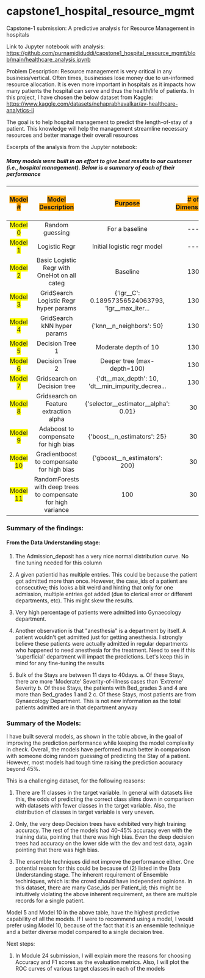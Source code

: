 # capstone1_hospital_resource_mgmt
Capstone-1 submission: A predictive analysis for Resource Management in hospitals

Link to Jupyter notebook with analysis:
https://github.com/purnamididuddi/capstone1_hospital_resource_mgmt/blob/main/healthcare_analysis.ipynb


Problem Description:
Resource management is very critical in any business/vertical. Often times, businesses lose money due to un-informed resource allocation. It is even more important in hospitals as it impacts how many patients the hospital can serve and thus the health/life of patients.
In this project, I have chosen the below dataset from Kaggle:
https://www.kaggle.com/datasets/nehaprabhavalkar/av-healthcare-analytics-ii

The goal is to help hospital management to predict the length-of-stay of a patient. This knowledge will help the management streamline necessary resources and better manage their overall resources

Excerpts of the analysis from the Jupyter notebook:
##### Many models were built in an effort to give best results to our customer (i.e., hospital management). Below is a summary of each of their performance

| <span style='background:orange'>Model # | <span style='background:orange'>Model Description | <span style='background:orange'>Purpose | <span style='background:orange'># of Dimensions | <span style='background:orange'>Train/Dev/Test Accuracies | <span style='background:orange'>F1 Score on Testset |
| :-: | :-: | :-: | :-: | :-: | :-: |
|<span style='background:yellow'> Model 0 | Random guessing | For a baseline | --- | 9.09 | --- |
|<span style='background:yellow'> Model 1 | Logistic Regr | Initial logistic regr model | --- | 38.91/38.85/38.65 | 38.65 |
|<span style='background:yellow'> Model 2 | Basic Logistic Regr with OneHot on all categ | Baseline | 130 | 38.97/38.89/38.87 | 38.87 |
|<span style='background:yellow'> Model 3 | GridSearch Logistic Regr hyper params | {'lgr__C': 0.18957356524063793, 'lgr__max_iter... | 130 | 40.13/40.14/40.13 | 40.13 |
|<span style='background:yellow'> Model 4 | GridSearch kNN hyper params | {'knn__n_neighbors': 50} | 130 | 41.89/39.04/39.24 | 39.24 |
|<span style='background:yellow'> Model 5 | Decision Tree 1 | Moderate depth of 10 | 130 | 42.14/41.22/41.22 | 41.22 |
|<span style='background:yellow'> Model 6 | Decision Tree 2 | Deeper tree (max-depth=100) | 130 | 99.96/30.07/30.04 | 30.04 |
|<span style='background:yellow'> Model 7 | Gridsearch on Decision tree | {'dt__max_depth': 10, 'dt__min_impurity_decrea... | 130 | 39.58/40.04/39.98 | 39.98 |
|<span style='background:yellow'> Model 8 | Gridsearch on Feature extraction alpha | {'selector__estimator__alpha': 0.01} | 30 | 41.7/40.65/40.42 | 40.42 |
|<span style='background:yellow'> Model 9 | Adaboost to compensate for high bias | {'boost__n_estimators': 25} | 30 | 36.96/37.32/37.38 | 37.38 |
|<span style='background:yellow'> Model 10 | Gradientboost to compensate for high bias | {'gboost__n_estimators': 200} | 30 | 41.58/41.3/41.19 | 41.19 |
|<span style='background:yellow'> Model 11 | RandomForests with deep trees to compensate for high variance | 100 | 30 | 99.81/33.98/33.79 | 33.79 |

### Summary of the findings:
#### From the Data Understanding stage:
1. The Admission_deposit has a very nice normal distribution curve. No fine tuning needed for this column

2. A given patientid has multiple entries. This could be because the patient got admitted more than once. However, the case_ids of a patient are consecutive; this looks a bit weird and hinting that only for one admission, multiple entries got added (due to clerical error or different departments, etc). This might skew the results.

3. Very high percentage of patients were admitted into Gynaecology department. 

4. Another observation is that "anesthesia" is a department by itself. A patient wouldn't get admitted just for getting anesthesia. I strongly believe these patients were actually admitted in regular departments who happened to need anesthesia for the treatment. Need to see if this 'superficial' department will impact the predictions. Let's keep this in mind for any fine-tuning the results

5. Bulk of the Stays are between 11 days to 40days. 
     a. Of these Stays, there are more 'Moderate' Severity-of-illness cases than 'Extreme' Severity
     b. Of these Stays, the patients with Bed_grades 3 and 4 are more than Bed_grades 1 and 2
     c. Of these Stays, most patients are from Gynaecology Department. This is not new information as the total patients admitted are in that department anyway
    
### Summary of the Models:
I have built several models, as shown in the table above, in the goal of improving the prediction performance while keeping the model complexity in check.
Overall, the models have performed much better in comparison with someone doing random guessing of predicting the Stay of a patient. 
However, most models had tough time raising the prediction accuracy beyond 45%. 
    
This is a challenging dataset, for the following reasons:
    
1. There are 11 classes in the target variable. In general with datasets like this, the odds of predicting the correct class slims down in comparison with datasets with fewer classes in the target variable. Also, the distribution of classes in target variable is very uneven.
    
2. Only, the very deep Decision trees have exhibited very high training accuracy. The rest of the models had 40-45% accuracy even with the training data, pointing that there was high bias. Even the deep decision trees had accuracy on the lower side with the dev and test data, again pointing that there was high bias.
    
3. The ensemble techniques did not improve the performance either. One potential reason for this could be because of (2) listed in the Data Understanding stage. The inherent requirement of Ensemble techiniques, which is: the crowd should have independent opinions. In this dataset, there are many Case_ids per Patient_id; this might be intuitively violating the above inherent requirement, as there are multiple records for a single patient.
    
Model 5 and Model 10 in the above table, have the highest predictive capability of all the models. If I were to recommend using a model, I would prefer using Model 10, because of the fact that it is an ensemble technique and a better diverse model compared to a single decision tree.
    
Next steps:
1. In Module 24 submission, I will explain more the reasons for choosing Accuracy and F1 scores as the evaluation metrics. Also, I will plot the ROC curves of various target classes in each of the models